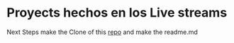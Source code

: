 # Proyects hechos en los Live streams

Next Steps make the Clone of this [repo](https://github.com/holasoymalva/lives)  and make the readme.md

